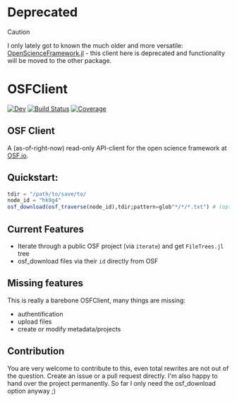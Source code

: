 # Deprecated
> [!CAUTION]
> I only lately got to known the much older and more versatile: [OpenScienceFramework.jl](https://github.com/JuliaAPlavin/OpenScienceFramework.jl) - this client here is deprecated and functionality will be moved to the other package.

# OSFClient
[![Dev](https://img.shields.io/badge/docs-dev-blue.svg)](https://s-ccs.github.io/OSFClient.jl/dev/)
[![Build Status](https://github.com/s-ccs/OSFClient.jl/actions/workflows/CI.yml/badge.svg?branch=main)](https://github.com/s-ccs/OSFClient.jl/actions/workflows/CI.yml?query=branch%3Amain)
[![Coverage](https://codecov.io/gh/s-ccs/OSFClient.jl/branch/main/graph/badge.svg)](https://codecov.io/gh/s-ccs/OSFClient.jl)

## OSF Client 
A (as-of-right-now) read-only API-client for the open science framework at [OSF.io](https://osf.io/).

## Quickstart:
```julia
tdir = "/path/to/save/to/
node_id = "hk9g4"
osf_download(osf_traverse(node_id),tdir;pattern=glob"*/*/*.txt") # (optional pattern)
```
## Current Features
- Iterate through a public OSF project (via `iterate`) and get `FileTrees.jl` tree
- osf_download files via their `id` directly from OSF

## Missing features
This is really a barebone OSFClient, many things are missing:
- authentification
- upload files
- create or modify metadata/projects

## Contribution
You are very welcome to contribute to this, even total rewrites are not out of the question. Create an issue or a pull request directly. I'm also happy to hand over the project permanently. So far I only need the osf_download option anyway ;)
